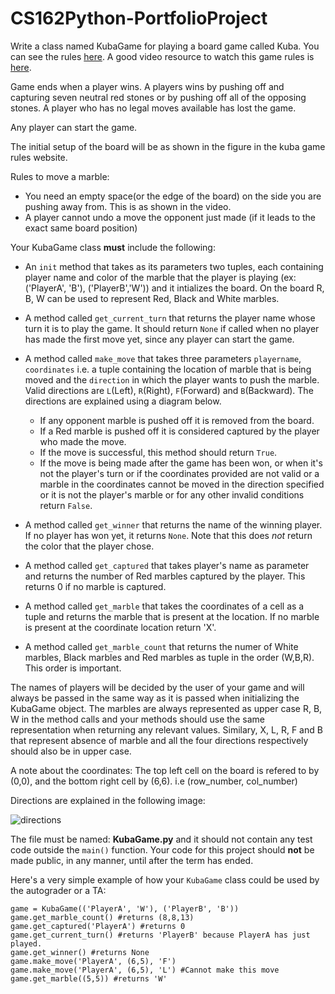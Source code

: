 # CS162Python-PortfolioProject
Write a class named KubaGame for playing a board game called Kuba. You can see the rules [here](https://sites.google.com/site/boardandpieces/list-of-games/kuba).
A good video resource to watch this game rules is [here](https://www.youtube.com/watch?v=XglqkfzsXYc).

Game ends when a player wins. A players wins by pushing off and capturing seven neutral red stones or by pushing off all of the opposing stones. A player who has no legal moves available has lost the game.

Any player can start the game.

The initial setup of the board will be as shown in the figure in the kuba game rules website. 

Rules to move a marble:
- You need an empty space(or the edge of the board) on the side you are pushing away from. This is as shown in the video.
- A player cannot undo a move the opponent just made (if it leads to the exact same board position)

Your KubaGame class **must** include the following:

* An `init` method that takes as its parameters two tuples, each containing player name and color of the marble that the player is playing (ex: ('PlayerA', 'B'), ('PlayerB','W')) and it intializes the board. On the board R, B, W can be used to represent Red, Black and White marbles. 

* A method called `get_current_turn` that returns the player name whose turn it is to play the game. It should return `None` if called when no player has made the first move yet, since any player can start the game.

* A method called `make_move` that takes three parameters `playername`, `coordinates` i.e. a tuple containing the location of marble that is being moved and the `direction` in which the player wants to push the marble. Valid directions are `L`(Left), `R`(Right), `F`(Forward) and `B`(Backward). The directions are explained using a diagram below.
  - If any opponent marble is pushed off it is removed from the board. 
  - If a Red marble is pushed off it is considered captured by the player who made the move. 
  - If the move is successful, this method should return `True`. 
  - If the move is being made after the game has been won, or when it's not the player's turn or if the coordinates provided are not valid or a marble in the coordinates cannot be moved in the direction specified or it is not the player's marble or for any other invalid conditions return `False`.  

* A method called `get_winner` that returns the name of the winning player. If no player has won yet, it returns `None`. Note that this does *not* return the color that the player chose.

* A method called `get_captured` that takes player's name as parameter and returns the number of Red marbles captured by the player. This returns 0 if no marble is captured.

* A method called `get_marble` that takes the coordinates of a cell as a tuple and returns the marble that is present at the location. If no marble is present at the coordinate location return 'X'.

* A method called `get_marble_count` that returns the numer of White marbles, Black marbles and Red marbles as tuple in the order (W,B,R). This order is important.

The names of players will be decided by the user of your game and will always be passed in the same way as it is passed when initializing the KubaGame object. The marbles are always represented as upper case R, B, W in the method calls and your methods should use the same representation when returning any relevant values. Similary, X, L, R, F and B that represent absence of marble and all the four directions respectively should also be in upper case.

A note about the coordinates: The top left cell on the board is refered to by (0,0),  and the bottom right cell by (6,6). i.e (row_number, col_number)

Directions are explained in the following image:

![directions](https://user-images.githubusercontent.com/32501313/117386394-b08b1180-ae9b-11eb-9779-9bbd8531c91d.PNG)

The file must be named: **KubaGame.py** and it should not contain any test code outside the `main()` function. Your code for this project should **not** be made public, in any manner, until after the term has ended.

Here's a very simple example of how your `KubaGame` class could be used by the autograder or a TA:
```
game = KubaGame(('PlayerA', 'W'), ('PlayerB', 'B'))
game.get_marble_count() #returns (8,8,13)
game.get_captured('PlayerA') #returns 0
game.get_current_turn() #returns 'PlayerB' because PlayerA has just played.
game.get_winner() #returns None
game.make_move('PlayerA', (6,5), 'F')
game.make_move('PlayerA', (6,5), 'L') #Cannot make this move
game.get_marble((5,5)) #returns 'W'
```
